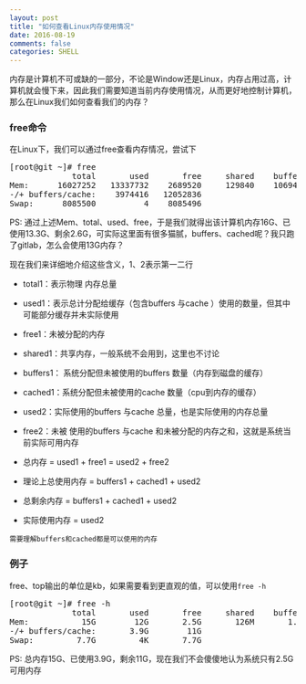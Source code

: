 ```yaml
---
layout: post
title: "如何查看Linux内存使用情况"
date: 2016-08-19
comments: false
categories: SHELL
---
```


内存是计算机不可或缺的一部分，不论是Window还是Linux，内存占用过高，计算机就会慢下来，因此我们需要知道当前内存使用情况，从而更好地控制计算机，那么在Linux我们如何查看我们的内存？

### free命令
在Linux下，我们可以通过free查看内存情况，尝试下
<pre>
[root@git ~]# free
             total       used       free     shared    buffers     cached
Mem:      16027252   13337732    2689520     129840    1069464    8293852
-/+ buffers/cache:    3974416   12052836 
Swap:      8085500          4    8085496 
</pre>
PS: 通过上述Mem、total、used、free，于是我们就得出该计算机内存16G、已使用13.3G、剩余2.6G，可实际这里面有很多猫腻，buffers、cached呢？我只跑了gitlab，怎么会使用13G内存？

现在我们来详细地介绍这些含义，1、2表示第一二行

* total1：表示物理 内存总量
* used1：表示总计分配给缓存（包含buffers 与cache ）使用的数量，但其中可能部分缓存并未实际使用
* free1：未被分配的内存
* shared1：共享内存，一般系统不会用到，这里也不讨论
* buffers1： 系统分配但未被使用的buffers 数量（内存到磁盘的缓存）
* cached1：系统分配但未被使用的cache 数量（cpu到内存的缓存）
* used2：实际使用的buffers 与cache 总量，也是实际使用的内存总量
* free2：未被 使用的buffers 与cache 和未被分配的内存之和，这就是系统当前实际可用内存

* 总内存 = used1 + free1 = used2 + free2
* 理论上总使用内存 = buffers1 + cached1 + used2
* 总剩余内存 =  buffers1 + cached1 + used2
* 实际使用内存 = used2

`需要理解buffers和cached都是可以使用的内存`

### 例子
free、top输出的单位是kb，如果需要看到更直观的值，可以使用`free -h`
<pre>
[root@git ~]# free -h
             total       used       free     shared    buffers     cached
Mem:           15G        12G       2.5G       126M       1.0G       7.9G
-/+ buffers/cache:       3.9G        11G 
Swap:         7.7G         4K       7.7G 
</pre>
PS: 总内存15G、已使用3.9G，剩余11G，现在我们不会傻傻地认为系统只有2.5G可用内存
